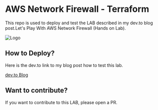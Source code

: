 
# AWS Network Firewall - Terraform 

This repo is used to deploy and test the LAB described in my dev.to blog post.Let's Play With AWS Network Firewall (Hands on Lab). 

![Logo](https://res.cloudinary.com/practicaldev/image/fetch/s--Jfn-9_l4--/c_imagga_scale,f_auto,fl_progressive,h_420,q_auto,w_1000/https://dev-to-uploads.s3.amazonaws.com/uploads/articles/hhlpdgjgwqg348wmnftk.png)


## How to Deploy?

Here is the dev.to link to my blog post how to test this lab.

[dev.to Blog](https://github.com/matiassingers/awesome-readme)


## Want to contribute?
If you want to contribute to this LAB, please open a PR.

